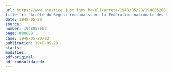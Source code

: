 ```yaml
---
url: https://www.ejustice.just.fgov.be/eli/arrete/1948/05/20/1948052002/justel
title-fr: "Arrêté du Régent reconnaissant la Fédération nationale des travailleurs déportés (F.N.D.), la Fédération nationale des réfractaires de Belgique (F.N.R.B.), la Fédération nationale des déportés de Belgique (F.N.D.) et la Fédération de la résistance des dix communes comme associations reconnues de réfractaires, conformément à l'article 10 de l'arrêté-loi du 24 décembre 1946"
date: 1948-05-20
source:
number: 1948052002
page: 888888
case: 1948-05-20/02
publication: 1948-05-29
starts:
modifies:
pdf-original:
pdf-consolidated:
---
```


